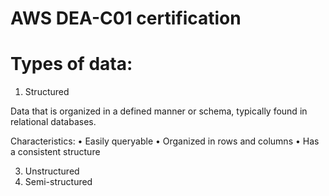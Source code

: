 # AWS DEA-C01 certification
# Types of data:
1. Structured

Data that is organized in a 
defined manner or schema, typically 
found in relational databases.

Characteristics: 
 • Easily queryable 
 • Organized in rows and columns 
 • Has a consistent structure 

3. Unstructured
4. Semi-structured 
